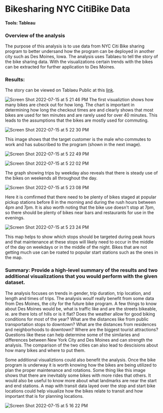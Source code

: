 # Bikesharing NYC CitiBike Data
#### Tools: Tableau

### Overview of the analysis
The purpose of this analysis is to use data from NYC Citi Bike sharing program to better undersand how the program can be deployed in another city such as Des Moines, Iowa. The analysis uses Tablaeu to tell the story of the bike sharing data. With the visualizations certain trends with the bikes can be extracted for further application to Des Moines. 

### Results: 
The story can be viewed on Tablaeu Public at this [link](https://public.tableau.com/views/BikesharingChallenge_16579252762180/CitiBikeAnalysis?:language=en-US&publish=yes&:display_count=n&:origin=viz_share_link). 

![Screen Shot 2022-07-15 at 5 21 46 PM](https://user-images.githubusercontent.com/99676466/179323745-c214c824-e1e3-4c5d-9f79-2727b9334eba.png)
The first visualiztion shows how many bikes are check out for how long. The chart is important in determining how long the checkout times are and clearly shows that most bikes are used for ten minutes and are rarely used for over 40 minutes. This leads to the assumptions that the bikes are mostly used for commuting.

![Screen Shot 2022-07-15 at 5 22 30 PM](https://user-images.githubusercontent.com/99676466/179323666-c4dfeb09-58b9-42c2-a27e-26209a9005ac.png)

This image shows that the target customer is the male who commutes to work and has subscribed to the program (shown in the next image).

![Screen Shot 2022-07-15 at 5 22 49 PM](https://user-images.githubusercontent.com/99676466/179323674-122d3724-360d-487d-bf16-2eff83bb5014.png)

![Screen Shot 2022-07-15 at 5 22 02 PM](https://user-images.githubusercontent.com/99676466/179323736-ebd5d9a2-fc65-4565-8d44-b0a0765d4a62.png)

The graph showing trips by weekday also reveals that there is steady use of the bikes on weekends all throughout the day.

![Screen Shot 2022-07-15 at 5 23 08 PM](https://user-images.githubusercontent.com/99676466/179323690-b9d0026e-60ce-4a3d-88eb-1b45ebd8dafc.png)

Here it is comfirmed that there need to be plenty of bikes staged at popular pickup stations before 8 in the morning and during the rush hours between 4pm and 7pm. It is also worth noting that the bike use doesn't stop at 7pm, so there should be plenty of bikes near bars and restaurants for use in the evenings. 

![Screen Shot 2022-07-15 at 5 23 24 PM](https://user-images.githubusercontent.com/99676466/179323705-93c5e430-0f96-4eba-a17d-6efaff01624a.png)

This map helps to show which stops should be targeted during peak hours and that maintenance at these stops will likely need to occur in the middle of the day on weekdays or in the middle of the night. Bikes that are not getting much use can be roated to  popular start stations such as the ones in the map. 

### Summary: Provide a high-level summary of the results and two additional visualizations that you would perform with the given dataset.
The analysis focuses on trends in gender, trip duration, trip location, and length and times of trips. The analysis woulf really benefit from some data from Des Moines, the city for the future bike program. A few things to know about Des Moines would be, what is traffic like and are the streets bikeable, ie. are there lots of hills or is it flat? Does the weather allow for good biking conditions for most of the year? What are the distances like from public transportation stops to downtown? What are the distances from residences and neighborhoods to downtown? Where are the biggest tourist attractions? Questions like these can help determine some of the similaries and differences between New York City and Des Moines and can strength the analysis. The comparison of the two cities can also lead to descisions about how many bikes and where to put them. 

Some additional visualiztions could also benefit the analysis. Once the bike program is underway it is worth knowing how the bikes are being utilized to plan the proper maintenance and rotations. Some thing like this image shows that there are inevitably some bikes with more rides that others. It would also be useful to know more about what landmarks are near the start and end stations. A map with transit data layed over the stop and start bike locations could help visualize how the bikes relate to transit and how important that is for planning locations.

![Screen Shot 2022-07-15 at 5 16 22 PM](https://user-images.githubusercontent.com/99676466/179323403-31e8a023-dd48-41a1-b768-3a309320b232.png)

